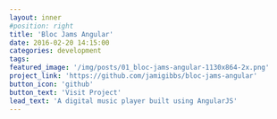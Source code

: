 ```yaml
---
layout: inner
#position: right
title: 'Bloc Jams Angular'
date: 2016-02-20 14:15:00
categories: development
tags:
featured_image: '/img/posts/01_bloc-jams-angular-1130x864-2x.png'
project_link: 'https://github.com/jamigibbs/bloc-jams-angular'
button_icon: 'github'
button_text: 'Visit Project'
lead_text: 'A digital music player built using AngularJS'
---
```

